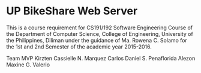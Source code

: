 # UP BikeShare Web Server

This is a course requirement for CS191/192 Software Engineering Course of the Department of Computer Science, College of Engineering, University of the Philippines, Diliman under the guidance of Ma. Rowena C. Solamo for the 1st and 2nd Semester of the academic year 2015-2016.

Team MVP
Kirzten Cassielle N. Marquez
Carlos Daniel S. Penaflorida
Alezon Maxine G. Valerio
